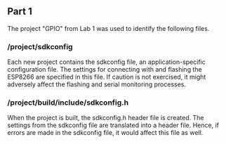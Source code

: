 ## Part 1

The project "GPIO" from Lab 1 was used to identify the following files.

### /project/sdkconfig

Each new project contains the sdkconfig file, an application-specific configuration file. The settings for connecting with and flashing the ESP8266 are specified in this file. If caution is not exercised, it might adversely affect the flashing and serial monitoring processes.

### /project/build/include/sdkconfig.h

When the project is built, the sdkconfig.h header file is created. The settings from the sdkconfig file are translated into a header file. Hence, if errors are made in the sdkconfig file, it would affect this file as well.
 
